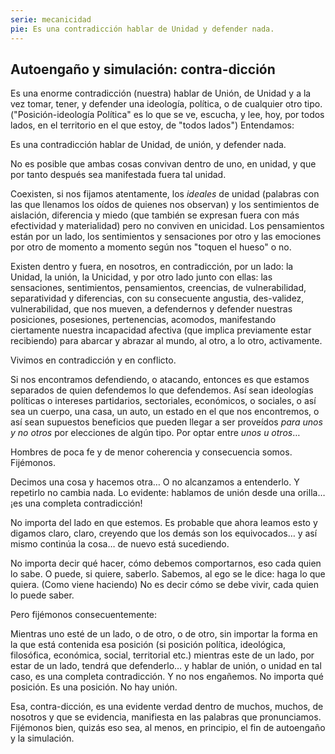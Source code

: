 ```yaml
---
serie: mecanicidad
pie: Es una contradicción hablar de Unidad y defender nada.
---
```


## Autoengaño y simulación: contra-dicción

Es una enorme contradicción (nuestra) hablar de Unión, de Unidad y a la vez tomar, tener, y defender una ideología, política, o de cualquier otro tipo. ("Posición-ideología Política" es lo que se ve, escucha, y lee, hoy, por todos lados, en el territorio en el que estoy, de "todos lados")
Entendamos:

Es una contradicción hablar de Unidad, de unión, y defender nada.

No es posible que ambas cosas convivan dentro de uno, en unidad, y que por tanto después sea manifestada fuera tal unidad.

Coexisten, si nos fijamos atentamente, los _ideales_ de unidad (palabras con las que llenamos los oídos de quienes nos observan) y los sentimientos de aislación, diferencia y miedo (que también se expresan fuera con más efectividad y materialidad) pero no conviven en unicidad. Los pensamientos están por un lado, los sentimientos y sensaciones por otro y las emociones por otro de momento a momento según nos "toquen el hueso" o no.

Existen dentro y fuera, en nosotros, en contradicción, por un lado: la Unidad, la unión, la Unicidad, y por otro lado junto con ellas: las sensaciones, sentimientos, pensamientos, creencias, de vulnerabilidad, separatividad y diferencias, con su consecuente angustia, des-validez, vulnerabilidad, que nos mueven, a defendernos y defender nuestras posiciones, posesiones, pertenencias, acomodos, manifestando ciertamente nuestra incapacidad afectiva (que implica previamente estar recibiendo) para abarcar y abrazar al mundo, al otro, a lo otro, activamente.

Vivimos en contradicción y en conflicto.

Si nos encontramos defendiendo, o atacando, entonces es que estamos separados de quien defendemos lo que defendemos. Así sean ideologías políticas o intereses partidarios, sectoriales, económicos, o sociales, o así sea un cuerpo, una casa, un auto, un estado en el que nos encontremos, o así sean supuestos beneficios que pueden llegar a ser proveídos _para unos y no otros_ por elecciones de algún tipo. Por optar entre _unos u otros_…

Hombres de poca fe y de menor coherencia y consecuencia somos.
Fijémonos.

Decimos una cosa y hacemos otra…
O no alcanzamos a entenderlo. Y repetirlo no cambia nada.
Lo evidente: hablamos de unión desde una orilla… ¡es una completa contradicción!

No importa del lado en que estemos.
Es probable que ahora leamos esto y digamos claro, claro, creyendo que los demás son los equivocados… y así mismo continúa la cosa… de nuevo está sucediendo.

No importa decir qué hacer, cómo debemos comportarnos, eso cada quien lo sabe. O puede, si quiere, saberlo.
Sabemos, al ego se le dice: haga lo que quiera. (Como viene haciendo)
No es decir cómo se debe vivir, cada quien lo puede saber.

Pero fijémonos consecuentemente:

Mientras uno esté de un lado, o de otro, o de otro, sin importar la forma en la que está contenida esa posición (si posición política, ideológica, filosófica, económica, social, territorial etc.) mientras este de un lado, por estar de un lado, tendrá que defenderlo… y hablar de unión, o unidad en tal caso, es una completa contradicción. Y no nos engañemos. No importa qué posición. Es una posición. No hay unión.

Esa, contra-dicción, es una evidente verdad dentro de muchos, muchos, de nosotros y que se evidencia, manifiesta en las palabras que pronunciamos.
Fijémonos bien, quizás eso sea, al menos, en principio, el fin de autoengaño y la simulación.
